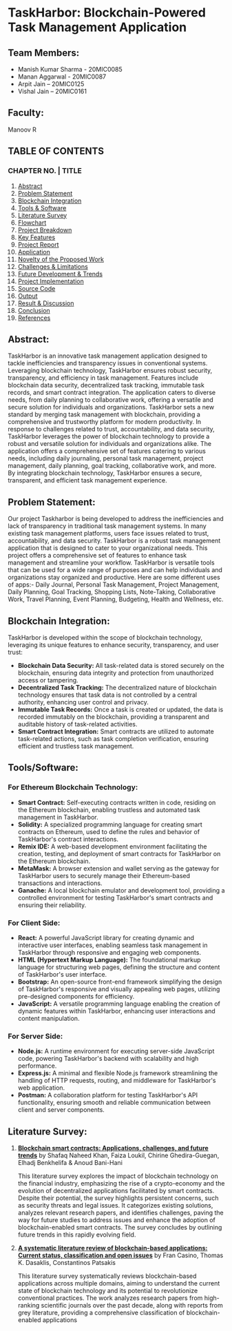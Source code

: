 # TaskHarbor: Blockchain-Powered Task Management Application

## Team Members:
- Manish Kumar Sharma - 20MIC0085
- Manan Aggarwal - 20MIC0087
- Arpit Jain – 20MIC0125
- Vishal Jain – 20MIC0161

## Faculty: 
Manoov R

## TABLE OF CONTENTS

### CHAPTER NO. | TITLE
1. [Abstract](#abstract)
2. [Problem Statement](#problem-statement)
3. [Blockchain Integration](#blockchain-integration)
4. [Tools & Software](#tools--software)
5. [Literature Survey](#literature-survey)
6. [Flowchart](#flowchart)
7. [Project Breakdown](#project-breakdown)
8. [Key Features](#key-features)
9. [Project Report](#project-report)
10. [Application](#application)
11. [Novelty of the Proposed Work](#novelty--of-the-proposed-work)
12. [Challenges & Limitations](#challenges--limitations)
13. [Future Development & Trends](#future-development--trends)
14. [Project Implementation](#project-implementation)
15. [Source Code](#source-code)
16. [Output](#output)
17. [Result & Discussion](#result--discussion)
18. [Conclusion](#conclusion)
19. [References](#references)

## Abstract:

TaskHarbor is an innovative task management application designed to tackle inefficiencies and transparency issues in conventional systems. Leveraging blockchain technology, TaskHarbor ensures robust security, transparency, and efficiency in task management. Features include blockchain data security, decentralized task tracking, immutable task records, and smart contract integration. The application caters to diverse needs, from daily planning to collaborative work, offering a versatile and secure solution for individuals and organizations. TaskHarbor sets a new standard by merging task management with blockchain, providing a comprehensive and trustworthy platform for modern productivity. In response to challenges related to trust, accountability, and data security, TaskHarbor leverages the power of blockchain technology to provide a robust and versatile solution for individuals and organizations alike. The application offers a comprehensive set of features catering to various needs, including daily journaling, personal task management, project management, daily planning, goal tracking, collaborative work, and more. By integrating blockchain technology, TaskHarbor ensures a secure, transparent, and efficient task management experience.

## Problem Statement:

Our project Taskharbor is being developed to address the inefficiencies and lack of transparency in traditional task management systems. In many existing task management platforms, users face issues related to trust, accountability, and data security. TaskHarbor is a robust task management application that is designed to cater to your organizational needs. This project offers a comprehensive set of features to enhance task management and streamline your workflow. TaskHarbor is versatile tools that can be used for a wide range of purposes and can help individuals and organizations stay organized and productive. Here are some different uses of apps:- Daily Journal, Personal Task Management, Project Management, Daily Planning, Goal Tracking, Shopping Lists, Note-Taking, Collaborative Work, Travel Planning, Event Planning, Budgeting, Health and Wellness, etc.

## Blockchain Integration:

TaskHarbor is developed within the scope of blockchain technology, leveraging its unique features to enhance security, transparency, and user trust:

- **Blockchain Data Security:** All task-related data is stored securely on the blockchain, ensuring data integrity and protection from unauthorized access or tampering.
- **Decentralized Task Tracking:** The decentralized nature of blockchain technology ensures that task data is not controlled by a central authority, enhancing user control and privacy.
- **Immutable Task Records:** Once a task is created or updated, the data is recorded immutably on the blockchain, providing a transparent and auditable history of task-related activities.
- **Smart Contract Integration:** Smart contracts are utilized to automate task-related actions, such as task completion verification, ensuring efficient and trustless task management.

## Tools/Software:

### For Ethereum Blockchain Technology:

- **Smart Contract:** Self-executing contracts written in code, residing on the Ethereum blockchain, enabling trustless and automated task management in TaskHarbor.
- **Solidity:** A specialized programming language for creating smart contracts on Ethereum, used to define the rules and behavior of TaskHarbor's contract interactions.
- **Remix IDE:** A web-based development environment facilitating the creation, testing, and deployment of smart contracts for TaskHarbor on the Ethereum blockchain.
- **MetaMask:** A browser extension and wallet serving as the gateway for TaskHarbor users to securely manage their Ethereum-based transactions and interactions.
- **Ganache:** A local blockchain emulator and development tool, providing a controlled environment for testing TaskHarbor's smart contracts and ensuring their reliability.

### For Client Side:

- **React:** A powerful JavaScript library for creating dynamic and interactive user interfaces, enabling seamless task management in TaskHarbor through responsive and engaging web components.
- **HTML (Hypertext Markup Language):** The foundational markup language for structuring web pages, defining the structure and content of TaskHarbor's user interface.
- **Bootstrap:** An open-source front-end framework simplifying the design of TaskHarbor's responsive and visually appealing web pages, utilizing pre-designed components for efficiency.
- **JavaScript:** A versatile programming language enabling the creation of dynamic features within TaskHarbor, enhancing user interactions and content manipulation.

### For Server Side:

- **Node.js:** A runtime environment for executing server-side JavaScript code, powering TaskHarbor's backend with scalability and high performance.
- **Express.js:** A minimal and flexible Node.js framework streamlining the handling of HTTP requests, routing, and middleware for TaskHarbor's web application.
- **Postman:** A collaboration platform for testing TaskHarbor's API functionality, ensuring smooth and reliable communication between client and server components.

## Literature Survey:

1. **[Blockchain smart contracts: Applications, challenges, and future trends](https://link.springer.com/article/10.1007/s12083-021-01127-0)** by Shafaq Naheed Khan, Faiza Loukil, Chirine Ghedira-Guegan, Elhadj Benkhelifa & Anoud Bani-Hani

   This literature survey explores the impact of blockchain technology on the financial industry, emphasizing the rise of a crypto-economy and the evolution of decentralized applications facilitated by smart contracts. Despite their potential, the survey highlights persistent concerns, such as security threats and legal issues. It categorizes existing solutions, analyzes relevant research papers, and identifies challenges, paving the way for future studies to address issues and enhance the adoption of blockchain-enabled smart contracts. The survey concludes by outlining future trends in this rapidly evolving field.

2. **[A systematic literature review of blockchain-based applications: Current status, classification and open issues](https://www.sciencedirect.com/science/article/pii/S0736585318306324)** by Fran Casino, Thomas K. Dasaklis, Constantinos Patsakis

   This literature survey systematically reviews blockchain-based applications across multiple domains, aiming to understand the current state of blockchain technology and its potential to revolutionize conventional practices. The work analyzes research papers from high-ranking scientific journals over the past decade, along with reports from grey literature, providing a comprehensive classification of blockchain-enabled applications
